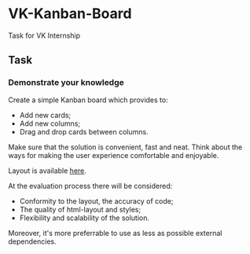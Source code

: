 # VK-Kanban-Board

Task for VK Internship

## Task

### Demonstrate your knowledge
Create a simple Kanban board which provides to:

* Add new cards;
* Add new columns;
* Drag and drop cards between columns.

Make sure that the solution is convenient, fast and neat. Think about the ways for making the user experience comfortable and enjoyable.

Layout is available [here](vk.cc/9jpmLH).  

At the evaluation process there will be considered:

* Conformity to the layout, the accuracy of code;
* The quality of html-layout and styles;
* Flexibility and scalability of the solution.

Moreover, it's more preferrable to use as less as possible external dependencies.